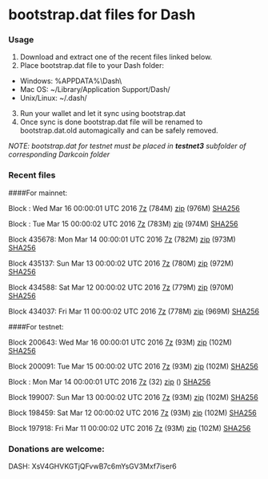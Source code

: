# bootstrap.dat files for Dash

### Usage

1. Download and extract one of the recent files linked below.
2. Place bootstrap.dat file to your Dash folder:
 - Windows: %APPDATA%\Dash\
 - Mac OS: ~/Library/Application Support/Dash/
 - Unix/Linux: ~/.dash/
3. Run your wallet and let it sync using bootstrap.dat
4. Once sync is done bootstrap.dat file will be renamed to bootstrap.dat.old automagically and can be safely removed.

_NOTE: bootstrap.dat for testnet must be placed in **testnet3** subfolder of corresponding Darkcoin folder_

### Recent files

####For mainnet:

Block : Wed Mar 16 00:00:01 UTC 2016 [7z](https://transfer.sh/2vPip/bootstrap.dat.20160316.7z) (784M) [zip](https://transfer.sh/dKeJ5/bootstrap.dat.20160316.zip) (976M) [SHA256](https://transfer.sh/iTdZ2/sha256.txt)

Block : Tue Mar 15 00:00:02 UTC 2016 [7z](https://transfer.sh/4NU4q/bootstrap.dat.20160315.7z) (783M) [zip](https://transfer.sh/13BrfI/bootstrap.dat.20160315.zip) (974M) [SHA256](https://transfer.sh/4Wcgl/sha256.txt)

Block 435678: Mon Mar 14 00:00:01 UTC 2016 [7z](https://transfer.sh/XuB8K/bootstrap.dat.20160314.7z) (782M) [zip](https://transfer.sh/hoRcX/bootstrap.dat.20160314.zip) (973M) [SHA256](https://transfer.sh/Clrse/sha256.txt)

Block 435137: Sun Mar 13 00:00:02 UTC 2016 [7z](https://transfer.sh/mFA4Q/bootstrap.dat.20160313.7z) (780M) [zip](https://transfer.sh/ErGE3/bootstrap.dat.20160313.zip) (972M) [SHA256](https://transfer.sh/GcBni/sha256.txt)

Block 434588: Sat Mar 12 00:00:02 UTC 2016 [7z](https://transfer.sh/9vWqJ/bootstrap.dat.20160312.7z) (779M) [zip](https://transfer.sh/8qa1K/bootstrap.dat.20160312.zip) (970M) [SHA256](https://transfer.sh/X8j33/sha256.txt)

Block 434037: Fri Mar 11 00:00:02 UTC 2016 [7z](https://transfer.sh/GV7GD/bootstrap.dat.20160311.7z) (778M) [zip](https://transfer.sh/acnZr/bootstrap.dat.20160311.zip) (969M) [SHA256](https://transfer.sh/v9nyx/sha256.txt)

####For testnet:

Block 200643: Wed Mar 16 00:00:01 UTC 2016 [7z](https://transfer.sh/RtEbm/bootstrap.dat.20160316.7z) (93M) [zip](https://transfer.sh/UmtwA/bootstrap.dat.20160316.zip) (102M) [SHA256](https://transfer.sh/ySSZv/sha256.txt)

Block 200091: Tue Mar 15 00:00:02 UTC 2016 [7z](https://transfer.sh/l5C5Q/bootstrap.dat.20160315.7z) (93M) [zip](https://transfer.sh/bNIV6/bootstrap.dat.20160315.zip) (102M) [SHA256](https://transfer.sh/24L7Z/sha256.txt)

Block : Mon Mar 14 00:00:01 UTC 2016 [7z](https://transfer.sh/EGZQr/bootstrap.dat.20160314.7z) (32) [zip]() () [SHA256](https://transfer.sh/UldUP/sha256.txt)

Block 199007: Sun Mar 13 00:00:02 UTC 2016 [7z](https://transfer.sh/mmqH5/bootstrap.dat.20160313.7z) (93M) [zip](https://transfer.sh/wYaIH/bootstrap.dat.20160313.zip) (102M) [SHA256](https://transfer.sh/N4KcR/sha256.txt)

Block 198459: Sat Mar 12 00:00:02 UTC 2016 [7z](https://transfer.sh/167VdL/bootstrap.dat.20160312.7z) (93M) [zip](https://transfer.sh/NedyG/bootstrap.dat.20160312.zip) (102M) [SHA256](https://transfer.sh/hzml8/sha256.txt)

Block 197918: Fri Mar 11 00:00:02 UTC 2016 [7z](https://transfer.sh/GUtLs/bootstrap.dat.20160311.7z) (93M) [zip](https://transfer.sh/HCNVT/bootstrap.dat.20160311.zip) (102M) [SHA256](https://transfer.sh/cMt9I/sha256.txt)

### Donations are welcome:

DASH: XsV4GHVKGTjQFvwB7c6mYsGV3Mxf7iser6
